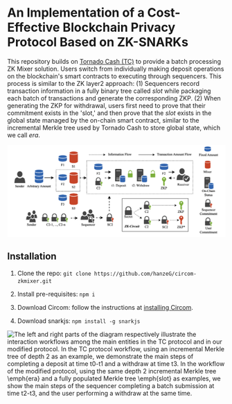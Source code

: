 # An Implementation of a Cost-Effective Blockchain Privacy Protocol Based on ZK-SNARKs

This repository builds on [Tornado Cash (TC)](https://github.com/tornadocash/tornado-core.git) to provide a batch processing ZK Mixer solution. Users switch from individually making deposit operations on the blockchain's smart contracts to executing through sequencers. This process is similar to the ZK layer2 approach: (1) Sequencers record transaction information in a fully binary tree called *slot* while packaging each batch of transactions and generate the corresponding ZKP. (2) When generating the ZKP for withdrawal, users first need to prove that their commitment exists in the 'slot,' and then prove that the *slot* exists in the global state managed by the on-chain smart contract, similar to the incremental Merkle tree used by Tornado Cash to store global state, which we call *era*.

![Workflow in TC and in the protocol after adopting SNARKs for batch processing](figure/lifecircle.png)

## Installation

1. Clone the repo: `git clone https://github.com/hanzeG/circom-zkmixer.git`

2. Install pre-requisites: `npm i`

3. Download Circom: follow the instructions at [installing Circom](https://docs.circom.io/getting-started/installation/).

4. Download snarkjs: `npm install -g snarkjs`

![The left and right parts of the diagram respectively illustrate the interaction workflows among the main entities in the TC protocol and in our modified protocol. In the TC protocol workflow, using an incremental Merkle tree of depth 2 as an example, we demonstrate the main steps of completing a deposit at time $t0$-$t1$ and a withdraw at time $t3$. In the workflow of the modified protocol, using the same depth 2 incremental Merkle tree \emph{era} and a fully populated Merkle tree \emph{slot} as examples, we show the main steps of the sequencer completing a batch submission at time $t2$-$t3$, and the user performing a withdraw at the same time.](figure/reducing_cost.png)